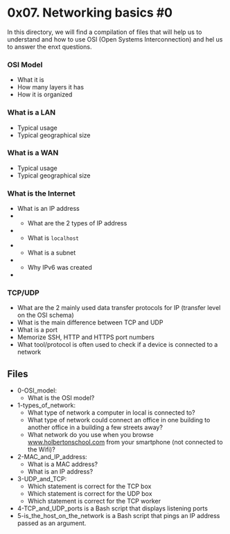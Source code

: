 # 0x07. Networking basics #0
In this directory, we will find a compilation of files that will help us to understand and how to use OSI (Open Systems Interconnection) and hel us to answer the enxt questions.
### OSI Model
-   What it is
-   How many layers it has
-   How it is organized

### What is a LAN
-   Typical usage
-   Typical geographical size

### What is a WAN
-   Typical usage
-   Typical geographical size

### What is the Internet
-   What is an IP address
- -   What are the 2 types of IP address
- -   What is  `localhost`
- -   What is a subnet
- -   Why IPv6 was created
- 
### TCP/UDP
-   What are the 2 mainly used data transfer protocols for IP (transfer level on the OSI schema)
-   What is the main difference between TCP and UDP
-   What is a port
-   Memorize SSH, HTTP and HTTPS port numbers
-   What tool/protocol is often used to check if a device is connected to a network

## Files

 - 0-OSI_model:
	 -  What is the OSI model?
 - 1-types_of_network: 
	 - What type of network a computer in local is connected to?
	 - What type of network could connect an office in one building to another office in a building a few streets away?
	 - What network do you use when you browse www.holbertonschool.com from your smartphone (not connected to the Wifi)?
 - 2-MAC_and_IP_address:
	 - What is a MAC address?
	 - What is an IP address?
 - 3-UDP_and_TCP:
	 - Which statement is correct for the TCP box
	 - Which statement is correct for the UDP box
	 - Which statement is correct for the TCP worker
 - 4-TCP_and_UDP_ports is a Bash script that displays listening ports
 - 5-is_the_host_on_the_network is a Bash script that pings an IP address passed as an argument.